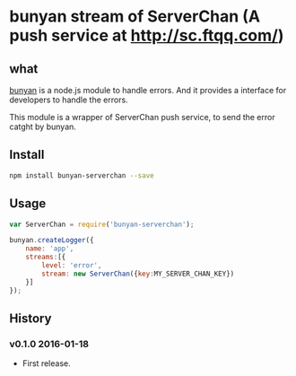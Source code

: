 # bunyan stream of ServerChan (A push service at <http://sc.ftqq.com/>)

## what

[bunyan](https://github.com/trentm/node-bunyan) is a node.js module to handle errors. And it provides a interface for developers to handle the errors.

This module is a wrapper of ServerChan push service, to send the error catght by bunyan.

## Install

```sh
npm install bunyan-serverchan --save
```

## Usage

```javascript
var ServerChan = require('bunyan-serverchan');

bunyan.createLogger({
	name: 'app',
	streams:[{
		level: 'error',
		stream: new ServerChan({key:MY_SERVER_CHAN_KEY})
	}]
});
```

## History

### v0.1.0 2016-01-18

- First release.
